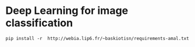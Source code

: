 # Deep Learning for image classification

```
pip install -r  http://webia.lip6.fr/~baskiotisn/requirements-amal.txt
```
